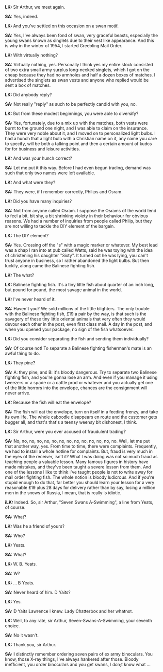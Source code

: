 **LK:** Sir Arthur, we meet again.

**SA:** Yes, indeed.

**LK:** And you've settled on this occasion on a swan motif.

**SA:** Yes, I've always been fond of swan, very graceful beasts, especially the young swans known as singlets due to their vest like appearance. And this is why in the winter of 1954, I started Greebling Mail Order.

**LK:** With virtually nothing?

**SA:** Virtually nothing, yes. Personally I think yes my entire stock consisted of two extra small army surplus long-necked singlets, which I got on the cheap because they had no armholes and half a dozen boxes of matches. I advertised the singlets as swan vests and anyone who replied would be sent a box of matches.

**LK:** Did anybody reply?

**SA:** Not really "reply" as such to be perfectly candid with you, no.

**LK:** But from these modest beginnings, you were able to diversify?

**SA:** Yes, fortunately, due to a mix up with the matches, both vests were burnt to the ground one night, and I was able to claim on the insurance. They were very noble about it, and I moved on to personalized light bulbs. I had a hunch that a light bulb with a Christian name on it, any name you care to specify, will be both a talking point and then a certain amount of kudos for for business and leisure activities.

**LK:** And was your hunch correct?

**SA:** Let me put it this way. Before I had even begun trading, demand was such that only two names were left available.

**LK:** And what were they?

**SA:** They were, if I remember correctly, Philips and Osram.

**LK:** Did you have many inquiries?

**SA:** Not from anyone called Osram. I suppose the Osrams of the world tend to feel a bit, bit shy, a bit shrinking violety in their behaviour for obvious reasons. We had a number of inquiries from people called Philip, but they are not willing to tackle the DIY element of the bargain.

**LK:** The DIY element?

**SA:** Yes. Crossing off the "s" with a magic marker or whatever. My best lead was a chap I ran into at pub called Watts, said he was toying with the idea of christening his daughter "Sixty". It turned out he was lying, you can't trust anyone in business, so I rather abandoned the light bulbs. But then luckily, along came the Balinese fighting fish.

**LK:** The what?

**LK:** Balinese fighting fish. It's a tiny little fish about quarter of an inch long, but pound for pound, the most savage animal in the world.

**LK:** I've never heard of it.

**SA:** Haven't you? We sold millions of the little blighters. The only trouble with the Balinese fighting fish, £19 a pair by the way, is that such is the savagery of these tiny little oriental animals that very often they would devour each other in the post, even first class mail. A day in the post, and when you opened your package, no sign of the fish whatsoever.

**LK:** Did you consider separating the fish and sending them individually?

**SA:** Of course not! To separate a Balinese fighting fisherman's mate is an awful thing to do.

**LK:** They pine?

**SA:** A: they pine, and B: it's bloody dangerous. Try to separate two Balinese fighting fish, and you're gonna lose an arm. And even if you manage it using tweezers or a spade or a cattle prod or whatever and you actually get one of the little horrors into the envelope, chances are the consignment will never arrive.

**LK:** Because the fish will eat the envelope?

**SA:** The fish will eat the envelope, turn on itself in a feeding frenzy, and take its own life. The whole caboodle disappears en route and the customer gets bugger all, and that's that's a teensy weensy bit dishonest, I think.

**LK:** Sir Arthur, were you ever accused of fraudulent trading?

**SA:** No, no, no, no, no, no, no, no, no, no, no, no, no, no. Well, let me put that another way, yes. From time to time, there were complaints.  Frequently, we had to install a whole hotline for complaints. But, fraud is very much in the eyes of the receiver, isn't it? What I was doing was not so much fraud as teaching people a valuable lesson. Many famous figures in history have made mistakes, and they've been taught a severe lesson from them. And one of the lessons I like to think I've taught people is not to write away for mail order fighting fish. The whole notion is bloody ludicrous. And if you're stupid enough to do that, far better you should learn your lesson for a very reasonable £19 plus 28 days for delivery rather than by say, losing a million men in the snows of Russia, I mean, that is really is idiotic.


**iLK:** Indeed. So, sir Arthur, "Seven Swans A-Swimming", a line from Yeats, of course.

**SA:** What?

**LK:** Was he a friend of yours?

**SA:** Who?

**LK:** Yeats.

**SA:** What?

**LK:** W. B. Yeats.

**SA:** W?

**LK:** ... B Yeats.

**SA:** Never heard of him. D Yaits?

**LK:** Yes.

**SA:** D Yaits Lawrence I knew. Lady Chatterbox and her whatnot.

**LK:** Well, to any rate, sir Arthur, Seven-Swans-A-Swimming, your seventh choice.

**SA:** No it wasn't.

**LK:** Thank you, sir Arthur.

**SA:** I distinctly remember ordering seven pairs of ex army binoculars. You know, those X-ray things, I've always hankered after those. Bloody inefficient, you order binoculars and you get swans, I don;t know what ...
